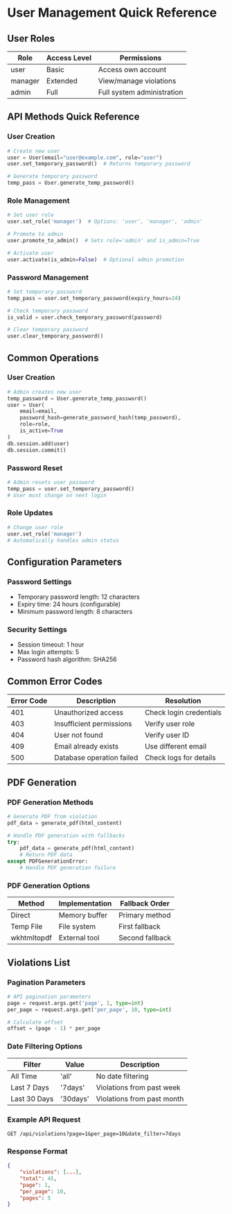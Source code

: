 # User Management Quick Reference

## User Roles
| Role    | Access Level | Permissions                    |
|---------|-------------|--------------------------------|
| user    | Basic       | Access own account             |
| manager | Extended    | View/manage violations         |
| admin   | Full        | Full system administration     |

## API Methods Quick Reference

### User Creation
```python
# Create new user
user = User(email="user@example.com", role="user")
user.set_temporary_password()  # Returns temporary password

# Generate temporary password
temp_pass = User.generate_temp_password()
```

### Role Management
```python
# Set user role
user.set_role('manager')  # Options: 'user', 'manager', 'admin'

# Promote to admin
user.promote_to_admin()  # Sets role='admin' and is_admin=True

# Activate user
user.activate(is_admin=False)  # Optional admin promotion
```

### Password Management
```python
# Set temporary password
temp_pass = user.set_temporary_password(expiry_hours=24)

# Check temporary password
is_valid = user.check_temporary_password(password)

# Clear temporary password
user.clear_temporary_password()
```

## Common Operations

### User Creation
```python
# Admin creates new user
temp_password = User.generate_temp_password()
user = User(
    email=email,
    password_hash=generate_password_hash(temp_password),
    role=role,
    is_active=True
)
db.session.add(user)
db.session.commit()
```

### Password Reset
```python
# Admin resets user password
temp_pass = user.set_temporary_password()
# User must change on next login
```

### Role Updates
```python
# Change user role
user.set_role('manager')
# Automatically handles admin status
```

## Configuration Parameters

### Password Settings
- Temporary password length: 12 characters
- Expiry time: 24 hours (configurable)
- Minimum password length: 8 characters

### Security Settings
- Session timeout: 1 hour
- Max login attempts: 5
- Password hash algorithm: SHA256

## Common Error Codes

| Error Code | Description                  | Resolution                    |
|------------|------------------------------|-------------------------------|
| 401        | Unauthorized access          | Check login credentials      |
| 403        | Insufficient permissions     | Verify user role            |
| 404        | User not found              | Verify user ID              |
| 409        | Email already exists        | Use different email         |
| 500        | Database operation failed   | Check logs for details      |

## PDF Generation

### PDF Generation Methods
```python
# Generate PDF from violation
pdf_data = generate_pdf(html_content)

# Handle PDF generation with fallbacks
try:
    pdf_data = generate_pdf(html_content)
    # Return PDF data
except PDFGenerationError:
    # Handle PDF generation failure
```

### PDF Generation Options
| Method | Implementation | Fallback Order |
|--------|---------------|----------------|
| Direct | Memory buffer | Primary method |
| Temp File | File system | First fallback |
| wkhtmltopdf | External tool | Second fallback |

## Violations List

### Pagination Parameters
```python
# API pagination parameters
page = request.args.get('page', 1, type=int)
per_page = request.args.get('per_page', 10, type=int)

# Calculate offset
offset = (page - 1) * per_page
```

### Date Filtering Options
| Filter | Value | Description |
|--------|-------|-------------|
| All Time | 'all' | No date filtering |
| Last 7 Days | '7days' | Violations from past week |
| Last 30 Days | '30days' | Violations from past month |

### Example API Request
```
GET /api/violations?page=1&per_page=10&date_filter=7days
```

### Response Format
```json
{
    "violations": [...],
    "total": 45,
    "page": 1,
    "per_page": 10,
    "pages": 5
}
``` 